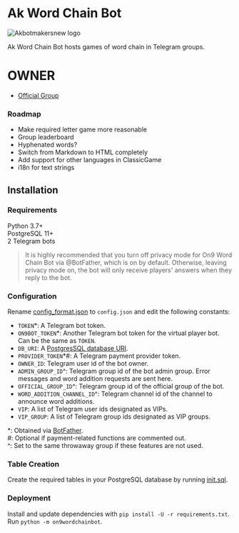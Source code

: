 # Ak Word Chain Bot
![Akbotmakersnew logo](https://telegra.ph/file/7056d413f38f54f2119d7.jpg)


Ak Word Chain Bot hosts games of word chain in Telegram groups.

# OWNER

- [Official Group](https://t.me/IAM_A_JOKER)

### Roadmap
- Make required letter game more reasonable
- Group leaderboard
- Hyphenated words?
- Switch from Markdown to HTML completely
- Add support for other languages in ClassicGame
- i18n for text strings

## Installation

### Requirements
Python 3.7+ \
PostgreSQL 11+ \
2 Telegram bots

> It is highly recommended that you turn off privacy mode for On9 Word Chain Bot via @BotFather,
> which is on by default. Otherwise, leaving privacy mode on, the bot will only receive players'
> answers when they reply to the bot.

### Configuration
Rename [config_format.json](config_format.json) to `config.json` and edit the following constants:

- `TOKEN`*: A Telegram bot token.
- `ON9BOT_TOKEN`*: Another Telegram bot token for the virtual player bot. Can be the same as `TOKEN`.
- `DB_URI`: A [PostgresSQL database URI](https://www.postgresql.org/docs/current/libpq-connect.html#LIBPQ-CONNSTRING).
- `PROVIDER_TOKEN`*#: A Telegram payment provider token.
- `OWNER_ID`: Telegram user id of the bot owner.
- `ADMIN_GROUP_ID`^: Telegram group id of the bot admin group. Error messages and word addition requests are sent here.
- `OFFICIAL_GROUP_ID`^: Telegram group id of the official group of the bot.
- `WORD_ADDITION_CHANNEL_ID`^: Telegram channel id of the channel to announce word additions.
- `VIP`: A list of Telegram user ids designated as VIPs.
- `VIP_GROUP`: A list of Telegram group ids designated as VIP groups.

\*: Obtained via [BotFather](https://t.me/BotFather). \
\#: Optional if payment-related functions are commented out. \
^: Set to the same throwaway group if these features are not used.

### Table Creation
Create the required tables in your PostgreSQL database by running [init.sql](init.sql).

### Deployment
Install and update dependencies with `pip install -U -r requirements.txt`. \
Run `python -m on9wordchainbot`.
